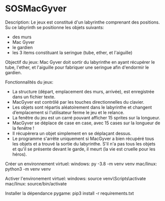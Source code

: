# SOSMacGyver

Description:
Le jeux est constitué d'un labyrinthe comprenant des positions.
Su ce labyrinth se positionne les objets suivants:
- des murs
- Mac Gyver
- le gardien
- les 3 items constituant la seringue (tube, ether, et l'aiguille)

Objectif du jeux:
Mac Gyver doit sortir du labyrinthe en ayant récupérer le tube, l'ether, et l'aiguille
pour fabriquer une seringue afin d'endormir le gardien.

Fonctionnalités du jeux:

- La structure (départ, emplacement des murs, arrivée), est enregistrée dans un fichier texte.
- MacGyver est contrôlé par les touches directionnelles du clavier.
- Les objets sont répartis aléatoirement dans le labyrinthe et changent d’emplacement si l'utilisateur ferme le jeu et le relance.
- La fenêtre du jeu est un carré pouvant afficher 15 sprites sur la longueur.
- MacGyver se déplace de case en case, avec 15 cases sur la longueur de la fenêtre !
- Il récupèrera un objet simplement en se déplaçant dessus.
- Le programme s'arrête uniquement si MacGyver a bien récupéré tous les objets et a trouvé la sortie du labyrinthe. S'il n'a pas tous les objets et qu'il se présente devant le garde, il meurt (la vie est cruelle pour les héros).


Créer un environnement virtuel:
windows: py -3.8 -m venv venv
mac/linux: python3 -m venv venv

Activer l'environement virtuel:
windows: source venv\Scripts\activate
mac/linux: source/bin/activate

Installer la dépendance pygame:
pip3 install -r requirements.txt
